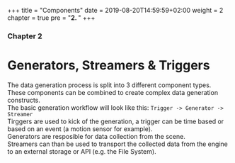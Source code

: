 +++
title = "Components"
date = 2019-08-20T14:59:59+02:00
weight = 2
chapter = true
pre = "<b>2. </b>"
+++

### Chapter 2

# Generators, Streamers & Triggers

The data generation process is split into 3 different component types. These components can be combined to create complex data generation constructs.<br>
The basic generation workflow will look like this:
`Trigger -> Generator -> Streamer`<br>
Tirggers are used to kick of the generation, a trigger can be time based or based on an event (a motion sensor for example).<br>
Generators are resposible for data collection from the scene.<br>
Streamers can than be used to transport the collected data from the engine to an external storage or API (e.g. the File System).<br>

